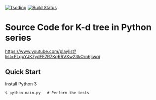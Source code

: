 [![Tsoding](https://img.shields.io/badge/twitch.tv-tsoding-purple?logo=twitch&style=for-the-badge)](https://www.twitch.tv/tsoding)
[![Build Status](https://travis-ci.org/tsoding/kdtree-in-python.svg?branch=master)](https://travis-ci.org/tsoding/kdtree-in-python)

# Source Code for K-d tree in Python series

https://www.youtube.com/playlist?list=PLguYJK7ydFE7R7KqRRVXw23kOrn6jiwqi

## Quick Start

Install Python 3

```console
$ python main.py   # Perform the tests
```
